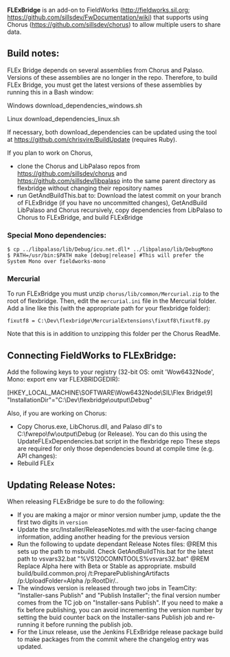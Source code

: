 **FLExBridge** is an add-on to FieldWorks (http://fieldworks.sil.org; https://github.com/sillsdev/FwDocumentation/wiki)
that supports using Chorus (https://github.com/sillsdev/chorus) to allow multiple users to share data.

## Build notes:
FLEx Bridge depends on several assemblies from Chorus and Palaso.
Versions of these assemblies are no longer in the repo.
Therefore, to build FLEx Bridge, you must get the latest versions of these assemblies by running this in a Bash window:

Windows
download_dependencies_windows.sh

Linux
download_dependencies_linux.sh

If necessary, both download_dependencies can be updated using the tool at https://github.com/chrisvire/BuildUpdate (requires Ruby).

If you plan to work on Chorus,
- clone the Chorus and LibPalaso repos from https://github.com/sillsdev/chorus and https://github.com/sillsdev/libpalaso into the
   same parent directory as flexbridge without changing their repository names
- run GetAndBuildThis.bat to: Download the latest commit on your branch of FLExBridge (if you have no uncommitted changes),
   GetAndBuild LibPalaso and Chorus recursively, copy dependencies from LibPalaso to Chorus to FLExBridge,
   and build FLExBridge

### Special Mono dependencies:
	$ cp ../libpalaso/lib/Debug/icu.net.dll* ../libpalaso/lib/DebugMono
	$ PATH=/usr/bin:$PATH make [debug|release] #This will prefer the System Mono over fieldworks-mono

### Mercurial
To run FLExBridge you must unzip `chorus/lib/common/Mercurial.zip` to the root of flexbridge.  Then, edit the `mercurial.ini`
file in the Mercurial folder. Add a line like this (with the appropriate path for your flexbridge folder):

	fixutf8 = C:\Dev\flexbridge\MercurialExtensions\fixutf8\fixutf8.py

Note that this is in addition to unzipping this folder per the Chorus ReadMe.

## Connecting FieldWorks to FLExBridge:
Add the following keys to your registry (32-bit OS: omit 'Wow6432Node\', Mono: export env var FLEXBRIDGEDIR):

[HKEY_LOCAL_MACHINE\SOFTWARE\Wow6432Node\SIL\Flex Bridge\9]
	"InstallationDir"="C:\Dev\flexbridge\output\Debug"

Also, if you are working on Chorus:
- Copy Chorus.exe, LibChorus.dll, and Palaso dll's to C:\fwrepo\fw\output\Debug (or Release).  You can do this using the
   UpdateFLExDependencies.bat script in the flexbridge repo
These steps are required for only those dependencies bound at compile time (e.g. API changes):
- Rebuild FLEx

## Updating Release Notes:
When releasing FLExBridge be sure to do the following:
- If you are making a major or minor version number jump, update the the first two digits in `version`
- Update the src/Installer/ReleaseNotes.md with the user-facing change information, adding another heading for the previous version
- Run the following to update dependant Release Notes files:
	@REM this sets up the path to msbuild. Check GetAndBuildThis.bat for the latest path to vsvars32.bat
	"%VS120COMNTOOLS%vsvars32.bat"
	@REM Replace Alpha here with Beta or Stable as appropriate.
	msbuild build/build.common.proj  /t:PreparePublishingArtifacts /p:UploadFolder=Alpha /p:RootDir/..
- The windows version is released through two jobs in TeamCity: "Installer-sans Publish" and "Publish Installer"; the final version number comes from the TC job on "Installer-sans Publish". If you need to make a fix before publishing, you can avoid incrementing the version number by setting the buid counter back on the Installer-sans Publish job and re-running it before running the publish job.
- For the Linux release, use the Jenkins FLExBridge release package build to make packages from the commit where the changelog entry was updated.
